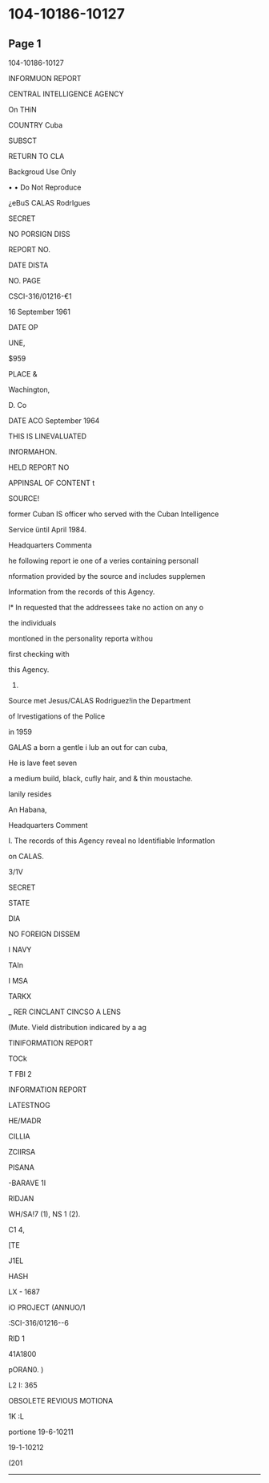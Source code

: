 # 104-10186-10127

## Page 1

104-10186-10127

INFORMUON REPORT

CENTRAL INTELLIGENCE AGENCY

On THiN

COUNTRY Cuba

SUBSCT

RETURN TO CLA

Backgroud Use Only

• • Do Not Reproduce

¿eBuS CALAS RodrIgues

SECRET

NO PORSIGN DISS

REPORT NO.

DATE DISTA

NO. PAGE

CSCI-316/01216-€1

16 September 1961

DATE OP

UNE,

$959

PLACE &

Wachington,

D. Co

DATE ACO September 1964

THIS IS LINEVALUATED

INfORMAHON.

HELD REPORT NO

APPINSAL OF CONTENT t

SOURCE!

former Cuban IS officer who served with the Cuban Intelligence

Service üntil April 1984.

Headquarters Commenta

he following report ie one of a veries containing personall

nformation provided by the source and includes supplemen

Information from the records of this Agency.

l* In requested that the addressees take no action on any o

the individuals

montloned in the personality reporta withou

first checking with

this Agency.

1.

Source met Jesus/CALAS Rodriguez!in the Department

of Irvestigations of the Police

in 1959

GALAS a born a gentle i lub an out for can cuba,

He is lave feet seven

a medium build, black, cufly hair, and & thin moustache.

lanily resides

An Habana,

Headquarters Comment

I. The records of this Agency reveal no Identifiable InformatIon

on CALAS.

3/1V

SECRET

STATE

DIA

NO FOREIGN DISSEM

I NAVY

TAIn

I MSA

TARKX

_ RER CINCLANT CINCSO A LENS

(Mute. Vield distribution indicared by a ag

TINIFORMATION REPORT

TOCk

T FBI 2

INFORMATION REPORT

LATESTNOG

HE/MADR

CILLIA

ZCIIRSA

PISANA

-BARAVE 1I

RIDJAN

WH/SA!7 (1), NS 1 (2).

C1 4,

[TE

J1EL

HASH

LX - 1687

iO PROJECT (ANNUO/1

:SCI-316/01216--6

RID 1

41A1800

pORAN0. )

L2 I: 365

OBSOLETE REVIOUS MOTIONA

1K :L

portione 19-6-10211

19-1-10212

(201

---

